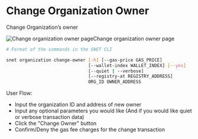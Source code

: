 # Change Organization Owner

Change Organization’s owner

![Change organization owner page](/assets/images/products/AIMarketplace/TUI/OrganizationOwnerPage.webp)Change organization owner page

```bash
# Format of the commands in the SNET CLI

snet organization change-owner [-h] [--gas-price GAS_PRICE]
                               [--wallet-index WALLET_INDEX] [--yes]
                               [--quiet | --verbose]
                               [--registry-at REGISTRY_ADDRESS]
                               ORG_ID OWNER_ADDRESS
```

User Flow:

* Input the organization ID and address of new owner&#x20;
* Input any optional parameters you would like (And if you would like quiet or verbose transaction data)
* Click the "Change Owner" button
* Confirm/Deny the gas fee charges for the change transaction
